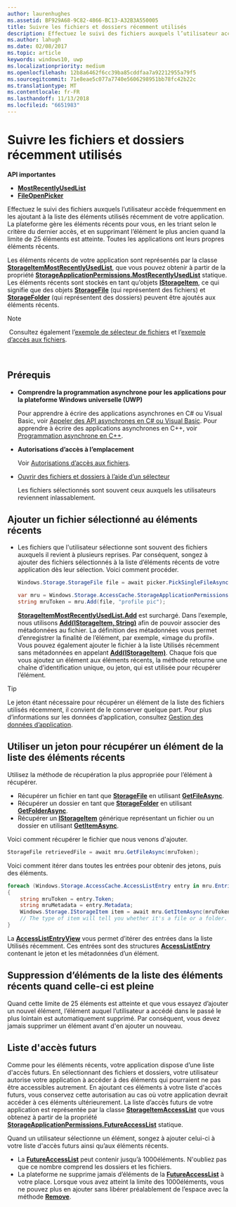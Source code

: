 ```yaml
---
author: laurenhughes
ms.assetid: BF929A68-9C82-4866-BC13-A32B3A550005
title: Suivre les fichiers et dossiers récemment utilisés
description: Effectuez le suivi des fichiers auxquels l’utilisateur accède fréquemment en les ajoutant à la liste des fichiers utilisés récemment de votre application.
ms.author: lahugh
ms.date: 02/08/2017
ms.topic: article
keywords: windows10, uwp
ms.localizationpriority: medium
ms.openlocfilehash: 12b8a6462f6cc39ba85cddfaa7a92212955a79f5
ms.sourcegitcommit: 71e8eae5c077a7740e5606298951bb78fc42b22c
ms.translationtype: MT
ms.contentlocale: fr-FR
ms.lasthandoff: 11/13/2018
ms.locfileid: "6651983"
---
```

# <a name="track-recently-used-files-and-folders"></a>Suivre les fichiers et dossiers récemment utilisés

**API importantes**

- [**MostRecentlyUsedList**](https://msdn.microsoft.com/library/windows/apps/br207458)
- [**FileOpenPicker**](https://msdn.microsoft.com/library/windows/apps/hh738369)

Effectuez le suivi des fichiers auxquels l’utilisateur accède fréquemment en les ajoutant à la liste des éléments utilisés récemment de votre application. La plateforme gère les éléments récents pour vous, en les triant selon le critère du dernier accès, et en supprimant l’élément le plus ancien quand la limite de 25 éléments est atteinte. Toutes les applications ont leurs propres éléments récents.

Les éléments récents de votre application sont représentés par la classe [**StorageItemMostRecentlyUsedList**](https://msdn.microsoft.com/library/windows/apps/br207475), que vous pouvez obtenir à partir de la propriété [**StorageApplicationPermissions.MostRecentlyUsedList**](https://msdn.microsoft.com/library/windows/apps/br207458) statique. Les éléments récents sont stockés en tant qu’objets [**IStorageItem**](https://msdn.microsoft.com/library/windows/apps/br227129), ce qui signifie que des objets [**StorageFile**](https://msdn.microsoft.com/library/windows/apps/br227171) (qui représentent des fichiers) et [**StorageFolder**](https://msdn.microsoft.com/library/windows/apps/br227230) (qui représentent des dossiers) peuvent être ajoutés aux éléments récents.

> [!NOTE]
> Consultez également l’[exemple de sélecteur de fichiers](http://go.microsoft.com/fwlink/p/?linkid=619994) et l’[exemple d’accès aux fichiers](http://go.microsoft.com/fwlink/p/?linkid=619995).

 

## <a name="prerequisites"></a>Prérequis

-   **Comprendre la programmation asynchrone pour les applications pour la plateforme Windows universelle (UWP)**

    Pour apprendre à écrire des applications asynchrones en C# ou Visual Basic, voir [Appeler des API asynchrones en C# ou Visual Basic](https://msdn.microsoft.com/library/windows/apps/mt187337). Pour apprendre à écrire des applications asynchrones en C++, voir [Programmation asynchrone en C++](https://msdn.microsoft.com/library/windows/apps/mt187334).

-   **Autorisations d’accès à l’emplacement**

    Voir [Autorisations d’accès aux fichiers](file-access-permissions.md).

-   [Ouvrir des fichiers et dossiers à l’aide d’un sélecteur](quickstart-using-file-and-folder-pickers.md)

    Les fichiers sélectionnés sont souvent ceux auxquels les utilisateurs reviennent inlassablement.

 ## <a name="add-a-picked-file-to-the-mru"></a>Ajouter un fichier sélectionné au éléments récents

-   Les fichiers que l'utilisateur sélectionne sont souvent des fichiers auxquels il revient à plusieurs reprises. Par conséquent, songez à ajouter des fichiers sélectionnés à la liste d’éléments récents de votre application dès leur sélection. Voici comment procéder.

    ```cs
    Windows.Storage.StorageFile file = await picker.PickSingleFileAsync();

    var mru = Windows.Storage.AccessCache.StorageApplicationPermissions.MostRecentlyUsedList;
    string mruToken = mru.Add(file, "profile pic");
    ```

    [**StorageItemMostRecentlyUsedList.Add**](https://msdn.microsoft.com/library/windows/apps/br207476) est surchargé. Dans l’exemple, nous utilisons [**Add(IStorageItem, String)**](https://msdn.microsoft.com/library/windows/apps/br207481) afin de pouvoir associer des métadonnées au fichier. La définition des métadonnées vous permet d’enregistrer la finalité de l’élément, par exemple, «image du profil». Vous pouvez également ajouter le fichier à la liste Utilisés récemment sans métadonnées en appelant [**Add(IStorageItem)**](https://msdn.microsoft.com/library/windows/apps/br207480). Chaque fois que vous ajoutez un élément aux éléments récents, la méthode retourne une chaîne d’identification unique, ou jeton, qui est utilisée pour récupérer l’élément.

> [!TIP]
> Le jeton étant nécessaire pour récupérer un élément de la liste des fichiers utilisés récemment, il convient de le conserver quelque part. Pour plus d’informations sur les données d’application, consultez [Gestion des données d’application](https://msdn.microsoft.com/library/windows/apps/hh465109).

## <a name="use-a-token-to-retrieve-an-item-from-the-mru"></a>Utiliser un jeton pour récupérer un élément de la liste des éléments récents

Utilisez la méthode de récupération la plus appropriée pour l’élément à récupérer.

-   Récupérer un fichier en tant que [**StorageFile**](https://msdn.microsoft.com/library/windows/apps/br227171) en utilisant [**GetFileAsync**](https://msdn.microsoft.com/library/windows/apps/br207486).
-   Récupérer un dossier en tant que [**StorageFolder**](https://msdn.microsoft.com/library/windows/apps/br227230) en utilisant [**GetFolderAsync**](https://msdn.microsoft.com/library/windows/apps/br207489).
-   Récupérer un [**IStorageItem**](https://msdn.microsoft.com/library/windows/apps/br227129) générique représentant un fichier ou un dossier en utilisant [**GetItemAsync**](https://msdn.microsoft.com/library/windows/apps/br207492).

Voici comment récupérer le fichier que nous venons d'ajouter.

```cs
StorageFile retrievedFile = await mru.GetFileAsync(mruToken);
```

Voici comment itérer dans toutes les entrées pour obtenir des jetons, puis des éléments.

```cs
foreach (Windows.Storage.AccessCache.AccessListEntry entry in mru.Entries)
{
    string mruToken = entry.Token;
    string mruMetadata = entry.Metadata;
    Windows.Storage.IStorageItem item = await mru.GetItemAsync(mruToken);
    // The type of item will tell you whether it's a file or a folder.
}
```

La [**AccessListEntryView**](https://msdn.microsoft.com/library/windows/apps/br227349) vous permet d’itérer des entrées dans la liste Utilisés récemment. Ces entrées sont des structures [**AccessListEntry**](https://msdn.microsoft.com/library/windows/apps/br227348) contenant le jeton et les métadonnées d’un élément.

## <a name="removing-items-from-the-mru-when-its-full"></a>Suppression d’éléments de la liste des éléments récents quand celle-ci est pleine

Quand cette limite de 25 éléments est atteinte et que vous essayez d’ajouter un nouvel élément, l’élément auquel l’utilisateur a accédé dans le passé le plus lointain est automatiquement supprimé. Par conséquent, vous devez jamais supprimer un élément avant d'en ajouter un nouveau.

## <a name="future-access-list"></a>Liste d'accès futurs

Comme pour les éléments récents, votre application dispose d’une liste d'accès futurs. En sélectionnant des fichiers et dossiers, votre utilisateur autorise votre application à accéder à des éléments qui pourraient ne pas être accessibles autrement. En ajoutant ces éléments à votre liste d'accès futurs, vous conservez cette autorisation au cas où votre application devrait accéder à ces éléments ultérieurement. La liste d’accès futurs de votre application est représentée par la classe [**StorageItemAccessList**](https://msdn.microsoft.com/library/windows/apps/br207459) que vous obtenez à partir de la propriété [**StorageApplicationPermissions.FutureAccessList**](https://msdn.microsoft.com/library/windows/apps/br207457) statique.

Quand un utilisateur sélectionne un élément, songez à ajouter celui-ci à votre liste d'accès futurs ainsi qu’aux éléments récents.

-   La [**FutureAccessList**](https://msdn.microsoft.com/library/windows/apps/br207457) peut contenir jusqu’à 1000éléments. N'oubliez pas que ce nombre comprend les dossiers et les fichiers.
-   La plateforme ne supprime jamais d’éléments de la [**FutureAccessList**](https://msdn.microsoft.com/library/windows/apps/br207457) à votre place. Lorsque vous avez atteint la limite des 1000éléments, vous ne pouvez plus en ajouter sans libérer préalablement de l’espace avec la méthode [**Remove**](https://msdn.microsoft.com/library/windows/apps/br207497).
